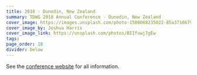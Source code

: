 ```yaml
---
title: 2018 - Dunedin, New Zealand
summary: TDWG 2018 Annual Conference - Dunedin, New Zealand
cover_image: https://images.unsplash.com/photo-1508068235022-85a3716679b7
cover_image_by: Joshua Harris
cover_image_link: https://unsplash.com/photos/BIIfuwj7gEw
tags: 
page_order: 18
divider: below
---
```


See the [conference website](http://spnhc-tdwg2018.nz/) for all information.
